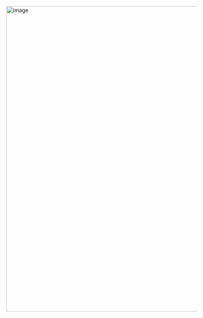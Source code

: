 <img width="1343" height="808" alt="image" src="https://github.com/user-attachments/assets/7573149b-beda-418c-8418-143c43d89a78" />

